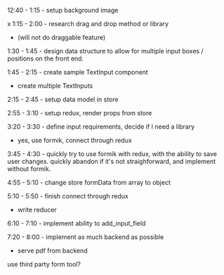12:40 - 1:15 - setup background image

x 1:15 - 2:00 - research drag and drop method or library
- (will not do draggable feature)

1:30 - 1:45 - design data structure to allow for multiple input boxes / positions on the front end.

1:45 - 2:15 - create sample TextInput component
  - create multiple TextInputs

2:15 - 2:45 - setup data model in store

2:55 - 3:10 - setup redux, render props from store

3:20 - 3:30 - define input requirements, decide if I need a library
  - yes, use formik, connect through redux

3:45 - 4:30 - quickly try to use formik with redux, with the ability to save user changes. quickly abandon if it's not straighforward, and implement without formik.

4:55 - 5:10 - change store formData from array to object

5:10 - 5:50 - finish connect through redux
  - write reducer

6:10 - 7:10 - implement ability to add_input_field

7:20 - 8:00 - implement as much backend as possible
  - serve pdf from backend




use third party form tool?